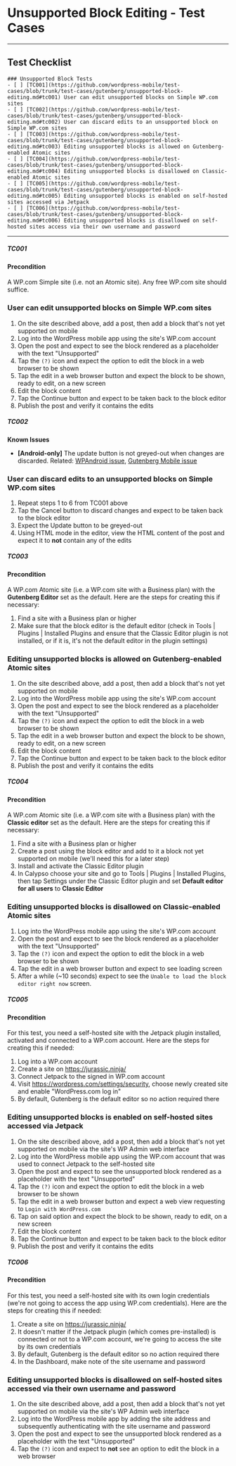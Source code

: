 # Unsupported Block Editing - Test Cases

--------------------------------------------------------------------------------
## Test Checklist
```
### Unsupported Block Tests
- [ ] [TC001](https://github.com/wordpress-mobile/test-cases/blob/trunk/test-cases/gutenberg/unsupported-block-editing.md#tc001) User can edit unsupported blocks on Simple WP.com sites
- [ ] [TC002](https://github.com/wordpress-mobile/test-cases/blob/trunk/test-cases/gutenberg/unsupported-block-editing.md#tc002) User can discard edits to an unsupported block on Simple WP.com sites
- [ ] [TC003](https://github.com/wordpress-mobile/test-cases/blob/trunk/test-cases/gutenberg/unsupported-block-editing.md#tc003) Editing unsupported blocks is allowed on Gutenberg-enabled Atomic sites
- [ ] [TC004](https://github.com/wordpress-mobile/test-cases/blob/trunk/test-cases/gutenberg/unsupported-block-editing.md#tc004) Editing unsupported blocks is disallowed on Classic-enabled Atomic sites
- [ ] [TC005](https://github.com/wordpress-mobile/test-cases/blob/trunk/test-cases/gutenberg/unsupported-block-editing.md#tc005) Editing unsupported blocks is enabled on self-hosted sites accessed via Jetpack
- [ ] [TC006](https://github.com/wordpress-mobile/test-cases/blob/trunk/test-cases/gutenberg/unsupported-block-editing.md#tc006) Editing unsupported blocks is disallowed on self-hosted sites access via their own username and password
```
--------------------------------------------------------------------------------

##### TC001

#### Precondition

A WP.com Simple site (i.e. not an Atomic site). Any free WP.com site should suffice.

### User can edit unsupported blocks on Simple WP.com sites

1. On the site described above, add a post, then add a block that's not yet supported on mobile
2. Log into the WordPress mobile app using the site's WP.com account
3. Open the post and expect to see the block rendered as a placeholder with the text "Unsupported"
4. Tap the `(?)` icon and expect the option to edit the block in a web browser to be shown
5. Tap the edit in a web browser button and expect the block to be shown, ready to edit, on a new screen
6. Edit the block content
7. Tap the Continue button and expect to be taken back to the block editor
8. Publish the post and verify it contains the edits


##### TC002

**Known Issues**
-  **[Android-only]** The update button is not greyed-out when changes are discarded. Related: [WPAndroid issue](https://github.com/wordpress-mobile/WordPress-Android/issues/13169), [Gutenberg Mobile issue](https://github.com/wordpress-mobile/gutenberg-mobile/issues/2714)

### User can discard edits to an unsupported blocks on Simple WP.com sites

1. Repeat steps 1 to 6 from TC001 above
2. Tap the Cancel button to discard changes and expect to be taken back to the block editor
3. Expect the Update button to be greyed-out
4. Using HTML mode in the editor, view the HTML content of the post and expect it to **not** contain any of the edits


##### TC003

#### Precondition

A WP.com Atomic site (i.e. a WP.com site with a Business plan) with the **Gutenberg Editor** set as the default. Here are the steps for creating this if necessary:

1. Find a site with a Business plan or higher
2. Make sure that the block editor is the default editor (check in Tools | Plugins | Installed Plugins and ensure that the Classic Editor plugin is not installed, or if it is, it's not the default editor in the plugin settings)

### Editing unsupported blocks is allowed on Gutenberg-enabled Atomic sites

1. On the site described above, add a post, then add a block that's not yet supported on mobile
2. Log into the WordPress mobile app using the site's WP.com account
3. Open the post and expect to see the block rendered as a placeholder with the text "Unsupported"
4. Tap the `(?)` icon and expect the option to edit the block in a web browser to be shown
5. Tap the edit in a web browser button and expect the block to be shown, ready to edit, on a new screen
6. Edit the block content
7. Tap the Continue button and expect to be taken back to the block editor
8. Publish the post and verify it contains the edits


##### TC004

#### Precondition

A WP.com Atomic site (i.e. a WP.com site with a Business plan) with the **Classic editor** set as the default. Here are the steps for creating this if necessary:

1. Find a site with a Business plan or higher
2. Create a post using the block editor and add to it a block not yet supported on mobile (we'll need this for a later step)
3. Install and activate the Classic Editor plugin
4. In Calypso choose your site and go to Tools | Plugins | Installed Plugins, then tap Settings under the Classic Editor plugin and set **Default editor for all users** to **Classic Editor**

### Editing unsupported blocks is disallowed on Classic-enabled Atomic sites

1. Log into the WordPress mobile app using the site's WP.com account
2. Open the post and expect to see the block rendered as a placeholder with the text "Unsupported"
3. Tap the `(?)` icon and expect the option to edit the block in a web browser to be shown
4. Tap the edit in a web browser button and expect to see loading screen
5. After a while (~10 seconds) expect to see the `Unable to load the block editor right now` screen.


##### TC005

#### Precondition

For this test, you need a self-hosted site with the Jetpack plugin installed, activated and connected to a WP.com account. Here are the steps for creating this if needed:

1. Log into a WP.com account
1. Create a site on https://jurassic.ninja/
2. Connect Jetpack to the signed in WP.com account 
3. Visit https://wordpress.com/settings/security, choose newly created site and enable "WordPress.com log in"
4. By default, Gutenberg is the default editor so no action required there

### Editing unsupported blocks is enabled on self-hosted sites accessed via Jetpack

1. On the site described above, add a post, then add a block that's not yet supported on mobile via the site's WP Admin web interface
2. Log into the WordPress mobile app using the WP.com account that was used to connect Jetpack to the self-hosted site
3. Open the post and expect to see the unsupported block rendered as a placeholder with the text "Unsupported"
4. Tap the `(?)` icon and expect the option to edit the block in a web browser to be shown 
5. Tap the edit in a web browser button and expect a web view requesting to `Login with WordPress.com`
6. Tap on said option and expect the block to be shown, ready to edit, on a new screen
7. Edit the block content
8. Tap the Continue button and expect to be taken back to the block editor
9. Publish the post and verify it contains the edits


##### TC006

#### Precondition

For this test, you need a self-hosted site with its own login credentials (we're not going to access the app using WP.com credentials). Here are the steps for creating this if needed:

1. Create a site on https://jurassic.ninja/
2. It doesn't matter if the Jetpack plugin (which comes pre-installed) is connected or not to a WP.com account, we're going to access the site by its own credentials
3. By default, Gutenberg is the default editor so no action required there
4. In the Dashboard, make note of the site username and password

### Editing unsupported blocks is disallowed on self-hosted sites accessed via their own username and password

1. On the site described above, add a post, then add a block that's not yet supported on mobile via the site's WP Admin web interface
2. Log into the WordPress mobile app by adding the site address and subsequently authenticating with the site username and password
3. Open the post and expect to see the unsupported block rendered as a placeholder with the text "Unsupported"
4. Tap the `(?)` icon and expect to **not** see an option to edit the block in a web browser
